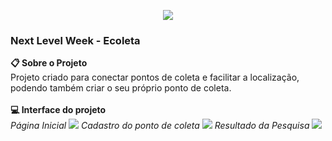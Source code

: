 <p align="center">
  <img  src="https://user-images.githubusercontent.com/62821027/84599082-c89e1080-ae45-11ea-9e7f-bc7f5934abcd.png">
</p>
<h3>Next Level Week - Ecoleta</h3>

**📋 Sobre o Projeto**<br>
Projeto criado para conectar pontos de coleta e facilitar a localização, podendo também criar o seu próprio ponto de coleta.  <br><br>
**💻  Interface do projeto** <br>
*Página Inicial*
<img  src="https://user-images.githubusercontent.com/62821027/84599918-f25a3600-ae4b-11ea-9a8f-6ff411ebc838.png">
*Cadastro do ponto de coleta*
<img  src="https://user-images.githubusercontent.com/62821027/84599791-110bfd00-ae4b-11ea-9942-af14001e77ae.png">
*Resultado da Pesquisa*
<img  src="https://user-images.githubusercontent.com/62821027/84599692-4cf29280-ae4a-11ea-871d-8cc39bbc495a.png">



